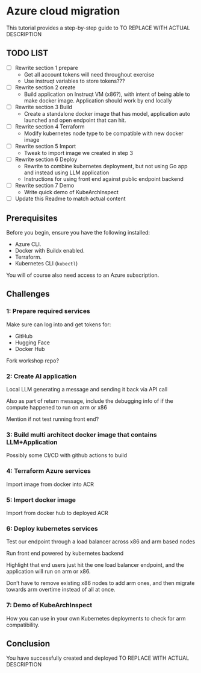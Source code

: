 
# Azure cloud migration

This tutorial provides a step-by-step guide to TO REPLACE WITH ACTUAL DESCRIPTION

## TODO LIST

- [ ] Rewrite section 1 prepare
    - Get all account tokens will need throughout exercise
    - Use instruqt variables to store tokens???
- [ ] Rewrite section 2 create
    - Build application on Instruqt VM (x86?), with intent of being able to make docker image. Application should work by end locally
- [ ] Rewrite section 3 Build
    - Create a standalone docker image that has model, application auto launched and open endpoint that can hit.
- [ ] Rewrite section 4 Terraform
    - Modify kubernetes node type to be compatible with new docker image
- [ ] Rewrite section 5 Import
    - Tweak to import image we created in step 3
- [ ] Rewrite section 6 Deploy
    - Rewrite to combine kubernetes deployment, but not using Go app and instead using LLM application
    - Instructions for using front end against public endpoint backend
- [ ] Rewrite section 7 Demo
    - Write quick demo of KubeArchInspect
- [ ] Update this Readme to match actual content

## Prerequisites

Before you begin, ensure you have the following installed:

- Azure CLI.
- Docker with Buildx enabled.
- Terraform.
- Kubernetes CLI (`kubectl`)

You will of course also need access to an Azure subscription.

## Challenges

### 1: Prepare required services

Make sure can log into and get tokens for:

- GitHub
- Hugging Face
- Docker Hub

Fork workshop repo?

### 2: Create AI application

Local LLM generating a message and sending it back via API call

Also as part of return message, include the debugging info of if the compute happened to run on arm or x86

Mention if not test running front end?

### 3: Build multi architect docker image that contains LLM+Application

Possibly some CI/CD with github actions to build

### 4: Terraform Azure services

Import image from docker into ACR

### 5: Import docker image

Import from docker hub to deployed ACR

### 6: Deploy kubernetes services

Test our endpoint through a load balancer across x86 and arm based nodes

Run front end powered by kubernetes backend

Highlight that end users just hit the one load balancer endpoint, and the application will run on arm or x86. 

Don’t have to remove existing x86 nodes to add arm ones, and then migrate towards arm overtime instead of all at once.

### 7: Demo of KubeArchInspect

How you can use in your own Kubernetes deployments to check for arm compatibility.

## Conclusion

You have successfully created and deployed TO REPLACE WITH ACTUAL DESCRIPTION
